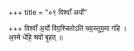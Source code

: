 +++
title = "०९ विश्वाँ अर्यो"

+++
विश्वाँ॑ अ॒र्यो वि॑प॒श्चितोऽति॑ ख्य॒स्तूय॒मा ग॑हि ।  
अ॒स्मे धे॑हि॒ श्रवो॑ बृ॒हत् ॥